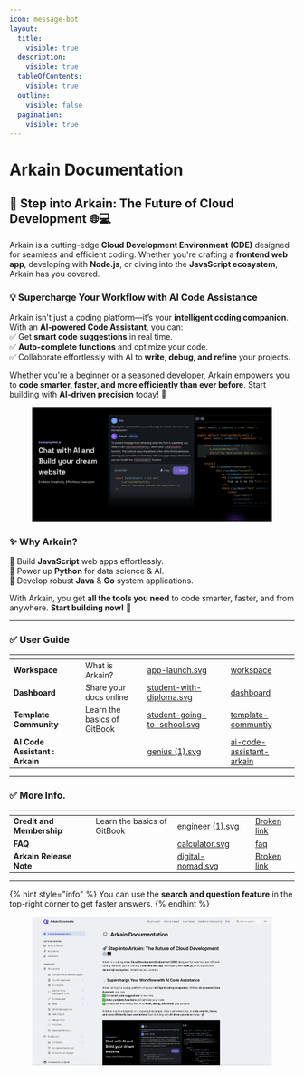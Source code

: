 ```yaml
---
icon: message-bot
layout:
  title:
    visible: true
  description:
    visible: true
  tableOfContents:
    visible: true
  outline:
    visible: false
  pagination:
    visible: true
---
```


# Arkain Documentation

## 🚀 **Step into Arkain: The Future of Cloud Development** 🌐💻

Arkain is a cutting-edge **Cloud Development Environment (CDE)** designed for seamless and efficient coding. Whether you're crafting a **frontend web app**, developing with **Node.js**, or diving into the **JavaScript ecosystem**, Arkain has you covered.

### 💡 **Supercharge Your Workflow with AI Code Assistance**

Arkain isn't just a coding platform—it’s your **intelligent coding companion**. With an **AI-powered Code Assistant**, you can:\
✅ Get **smart code suggestions** in real time.\
✅ **Auto-complete functions** and optimize your code.\
✅ Collaborate effortlessly with AI to **write, debug, and refine** your projects.

Whether you're a beginner or a seasoned developer, Arkain empowers you to **code smarter, faster, and more efficiently than ever before**. Start building with **AI-driven precision** today! 🚀

<figure><img src=".gitbook/assets/image (25).png" alt=""><figcaption></figcaption></figure>

### ✨ **Why Arkain?**

🔹 Build **JavaScript** web apps effortlessly.\
🔹 Power up **Python** for data science & AI.\
🔹 Develop robust **Java** & **Go** system applications.

With Arkain, you get **all the tools you need** to code smarter, faster, and from anywhere. **Start building now!** 🚀



***

### ✅  User Guide

<table data-card-size="large" data-view="cards" data-full-width="false"><thead><tr><th></th><th data-hidden></th><th data-hidden data-card-cover data-type="files"></th><th data-hidden></th><th data-hidden data-card-target data-type="content-ref"></th></tr></thead><tbody><tr><td><strong>Workspace</strong></td><td>What is Arkain?</td><td><a href=".gitbook/assets/app-launch.svg">app-launch.svg</a></td><td></td><td><a href="user-guide/workspace/">workspace</a></td></tr><tr><td><strong>Dashboard</strong></td><td>Share your docs online</td><td><a href=".gitbook/assets/student-with-diploma.svg">student-with-diploma.svg</a></td><td></td><td><a href="user-guide/dashboard/">dashboard</a></td></tr><tr><td><strong>Template Community</strong></td><td>Learn the basics of GitBook</td><td><a href=".gitbook/assets/student-going-to-school.svg">student-going-to-school.svg</a></td><td></td><td><a href="user-guide/template-communtiy/">template-communtiy</a></td></tr><tr><td><strong>AI Code Assistant : Arkain</strong></td><td></td><td><a href=".gitbook/assets/genius (1).svg">genius (1).svg</a></td><td></td><td><a href="user-guide/ai-code-assistant-arkain/">ai-code-assistant-arkain</a></td></tr></tbody></table>

***

### ✅ More Info.

<table data-view="cards" data-full-width="false"><thead><tr><th></th><th data-hidden></th><th data-hidden data-card-cover data-type="files"></th><th data-hidden></th><th data-hidden data-card-target data-type="content-ref"></th></tr></thead><tbody><tr><td><strong>Credit and Membership</strong></td><td>Learn the basics of GitBook</td><td><a href=".gitbook/assets/engineer (1).svg">engineer (1).svg</a></td><td></td><td><a href="broken-reference">Broken link</a></td></tr><tr><td><strong>FAQ</strong></td><td></td><td><a href=".gitbook/assets/calculator.svg">calculator.svg</a></td><td></td><td><a href="faq/faq/">faq</a></td></tr><tr><td><strong>Arkain Release Note</strong></td><td></td><td><a href=".gitbook/assets/digital-nomad.svg">digital-nomad.svg</a></td><td></td><td><a href="broken-reference">Broken link</a></td></tr></tbody></table>

***

{% hint style="info" %}
You can use the **search and question feature** in the top-right corner to get faster answers.
{% endhint %}

<figure><img src=".gitbook/assets/2025-02-0111.24.56-ezgif.com-video-to-gif-converter.gif" alt=""><figcaption></figcaption></figure>


